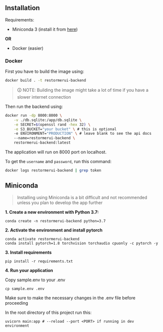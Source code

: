 ## Installation

Requirements:
- Miniconda 3 (install it from [here](https://docs.anaconda.com/miniconda/miniconda-install/))

**OR**

- Docker (easier)

### Docker
First you have to build the image using:

```bash
docker build . -t restormerui-backend
```

> 🛈 NOTE: Building the image might take a lot of time if you have a slower internet connection

Then run the backend using:

```bash
docker run -dp 8000:8000 \
    -v ./db.sqlite:/app/db.sqlite \
    -e SECRET=$(openssl rand -hex 32) \
    -e S3_BUCKET="your bucket" \ # this is optional
    -e ENVIRONMENT="PRODUCTION" \ # leave blank to see the api docs
    --name=restormerui-backend \
    restormerui-backend:latest
```

The application will run on 8000 port on localhost.

To get the `username` and `password`, run this command:
```bash
docker logs restormerui-backend | grep token
````
## Miniconda

> Installing using Miniconda is a bit difficult and not recommended unless you plan to develop the app further

**1. Create a new environment with Python 3.7:**

```
conda create -n restormerui-backend python=3.7
```

**2. Activate the environment and install pytorch**

```
conda activate restormerui-backend
conda install pytorch=1.8 torchvision torchaudio cpuonly -c pytorch -y
```

**3. Install requirements**

```
pip install -r requirements.txt
```

**4. Run your application**

Copy sample.env to your .env

```
cp sample.env .env
```

Make sure to make the necessary changes in the .env file before proceeding

In the root directory of this project run this:

```
uvicorn main:app # --reload --port <PORT> if running in dev environment
```
